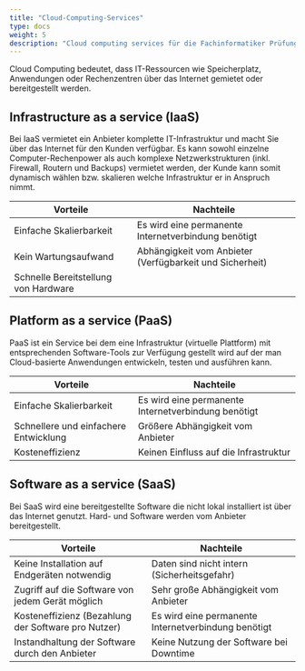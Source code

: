 ```yaml
---
title: "Cloud-Computing-Services"
type: docs
weight: 5
description: "Cloud computing services für die Fachinformatiker Prüfungsvorbereitung."
---
```


Cloud Computing bedeutet, dass IT-Ressourcen wie Speicherplatz, Anwendungen oder Rechenzentren über das Internet gemietet oder bereitgestellt werden.

## Infrastructure as a service (IaaS)

Bei IaaS vermietet ein Anbieter komplette IT-Infrastruktur und macht Sie über das Internet für den Kunden verfügbar. Es kann sowohl einzelne Computer-Rechenpower als auch komplexe Netzwerkstrukturen (inkl. Firewall, Routern und Backups) vermietet werden, der Kunde kann somit dynamisch wählen bzw. skalieren welche Infrastruktur er in Anspruch nimmt.

| Vorteile                             | Nachteile                                                |
| ------------------------------------ | -------------------------------------------------------- |
| Einfache Skalierbarkeit              | Es wird eine permanente Internetverbindung benötigt      |
| Kein Wartungsaufwand                 | Abhängigkeit vom Anbieter (Verfügbarkeit und Sicherheit) |
| Schnelle Bereitstellung von Hardware |                                                          |

## Platform as a service (PaaS)

PaaS ist ein Service bei dem eine Infrastruktur (virtuelle Plattform) mit entsprechenden Software-Tools zur Verfügung gestellt wird auf der man Cloud-basierte Anwendungen entwickeln, testen und ausführen kann.

| Vorteile                              | Nachteile                                           |
| ------------------------------------- | --------------------------------------------------- |
| Einfache Skalierbarkeit               | Es wird eine permanente Internetverbindung benötigt |
| Schnellere und einfachere Entwicklung | Größere Abhängigkeit vom Anbieter                   |
| Kosteneffizienz                       | Keinen Einfluss auf die Infrastruktur               |

## Software as a service (SaaS)

Bei SaaS wird eine bereitgestellte Software die nicht lokal installiert ist über das Internet genutzt. Hard- und Software werden vom Anbieter bereitgestellt.

| Vorteile                                            | Nachteile                                           |
| --------------------------------------------------- | --------------------------------------------------- |
| Keine Installation auf Endgeräten notwendig         | Daten sind nicht intern (Sicherheitsgefahr)         |
| Zugriff auf die Software von jedem Gerät möglich    | Sehr große Abhängigkeit vom Anbieter                |
| Kosteneffizienz (Bezahlung der Software pro Nutzer) | Es wird eine permanente Internetverbindung benötigt |
| Instandhaltung der Software durch den Anbieter      | Keine Nutzung der Software bei Downtime             |
